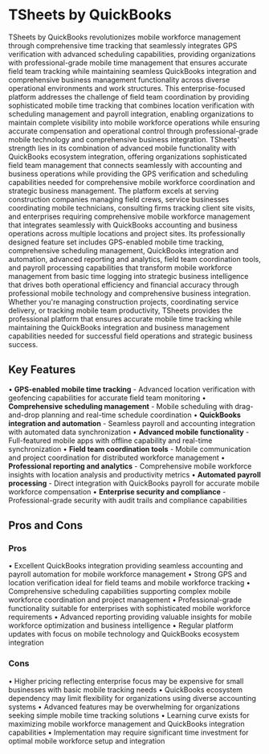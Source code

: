 # TSheets by QuickBooks

TSheets by QuickBooks revolutionizes mobile workforce management through comprehensive time tracking that seamlessly integrates GPS verification with advanced scheduling capabilities, providing organizations with professional-grade mobile time management that ensures accurate field team tracking while maintaining seamless QuickBooks integration and comprehensive business management functionality across diverse operational environments and work structures. This enterprise-focused platform addresses the challenge of field team coordination by providing sophisticated mobile time tracking that combines location verification with scheduling management and payroll integration, enabling organizations to maintain complete visibility into mobile workforce operations while ensuring accurate compensation and operational control through professional-grade mobile technology and comprehensive business integration. TSheets' strength lies in its combination of advanced mobile functionality with QuickBooks ecosystem integration, offering organizations sophisticated field team management that connects seamlessly with accounting and business operations while providing the GPS verification and scheduling capabilities needed for comprehensive mobile workforce coordination and strategic business management. The platform excels at serving construction companies managing field crews, service businesses coordinating mobile technicians, consulting firms tracking client site visits, and enterprises requiring comprehensive mobile workforce management that integrates seamlessly with QuickBooks accounting and business operations across multiple locations and project sites. Its professionally designed feature set includes GPS-enabled mobile time tracking, comprehensive scheduling management, QuickBooks integration and automation, advanced reporting and analytics, field team coordination tools, and payroll processing capabilities that transform mobile workforce management from basic time logging into strategic business intelligence that drives both operational efficiency and financial accuracy through professional mobile technology and comprehensive business integration. Whether you're managing construction projects, coordinating service delivery, or tracking mobile team productivity, TSheets provides the professional platform that ensures accurate mobile time tracking while maintaining the QuickBooks integration and business management capabilities needed for successful field operations and strategic business success.

## Key Features

• **GPS-enabled mobile time tracking** - Advanced location verification with geofencing capabilities for accurate field team monitoring
• **Comprehensive scheduling management** - Mobile scheduling with drag-and-drop planning and real-time schedule coordination
• **QuickBooks integration and automation** - Seamless payroll and accounting integration with automated data synchronization
• **Advanced mobile functionality** - Full-featured mobile apps with offline capability and real-time synchronization
• **Field team coordination tools** - Mobile communication and project coordination for distributed workforce management
• **Professional reporting and analytics** - Comprehensive mobile workforce insights with location analysis and productivity metrics
• **Automated payroll processing** - Direct integration with QuickBooks payroll for accurate mobile workforce compensation
• **Enterprise security and compliance** - Professional-grade security with audit trails and compliance capabilities

## Pros and Cons

### Pros
• Excellent QuickBooks integration providing seamless accounting and payroll automation for mobile workforce management
• Strong GPS and location verification ideal for field teams and mobile workforce tracking
• Comprehensive scheduling capabilities supporting complex mobile workforce coordination and project management
• Professional-grade functionality suitable for enterprises with sophisticated mobile workforce requirements
• Advanced reporting providing valuable insights for mobile workforce optimization and business intelligence
• Regular platform updates with focus on mobile technology and QuickBooks ecosystem integration

### Cons
• Higher pricing reflecting enterprise focus may be expensive for small businesses with basic mobile tracking needs
• QuickBooks ecosystem dependency may limit flexibility for organizations using diverse accounting systems
• Advanced features may be overwhelming for organizations seeking simple mobile time tracking solutions
• Learning curve exists for maximizing mobile workforce management and QuickBooks integration capabilities
• Implementation may require significant time investment for optimal mobile workforce setup and integration